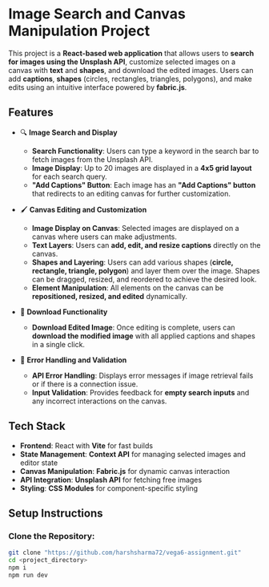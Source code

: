 # Image Search and Canvas Manipulation Project

This project is a **React-based web application** that allows users to **search for images using the Unsplash API**, customize selected images on a canvas with **text** and **shapes**, and download the edited images. Users can add **captions**, **shapes** (circles, rectangles, triangles, polygons), and make edits using an intuitive interface powered by **fabric.js**.

## Features

- 🔍 **Image Search and Display**

  - **Search Functionality**: Users can type a keyword in the search bar to fetch images from the Unsplash API.
  - **Image Display**: Up to 20 images are displayed in a **4x5 grid layout** for each search query.
  - **"Add Captions" Button**: Each image has an **"Add Captions" button** that redirects to an editing canvas for further customization.

- 🖌 **Canvas Editing and Customization**

  - **Image Display on Canvas**: Selected images are displayed on a canvas where users can make adjustments.
  - **Text Layers**: Users can **add, edit, and resize captions** directly on the canvas.
  - **Shapes and Layering**: Users can add various shapes (**circle, rectangle, triangle, polygon**) and layer them over the image. Shapes can be dragged, resized, and reordered to achieve the desired look.
  - **Element Manipulation**: All elements on the canvas can be **repositioned, resized, and edited** dynamically.

- 💾 **Download Functionality**

  - **Download Edited Image**: Once editing is complete, users can **download the modified image** with all applied captions and shapes in a single click.

- 🚨 **Error Handling and Validation**
  - **API Error Handling**: Displays error messages if image retrieval fails or if there is a connection issue.
  - **Input Validation**: Provides feedback for **empty search inputs** and any incorrect interactions on the canvas.

## Tech Stack

- **Frontend**: React with **Vite** for fast builds
- **State Management**: **Context API** for managing selected images and editor state
- **Canvas Manipulation**: **Fabric.js** for dynamic canvas interaction
- **API Integration**: **Unsplash API** for fetching free images
- **Styling**: **CSS Modules** for component-specific styling

## Setup Instructions

### Clone the Repository:

```bash
git clone "https://github.com/harshsharma72/vega6-assignment.git"
cd <project_directory>
npm i
npm run dev
```
